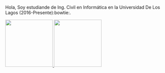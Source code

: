 Hola,
Soy estudiande de Ing. Civil en Informática en la Universidad De Los Lagos (2016-Presente):bowtie:.


<p>
<a href="https://github.com/jpnahuelpan">
 <img height="150em" src="https://github-readme-stats.vercel.app/api?username=jpnahuelpan&show_icons=true&theme=flag-india&include_all_commits=true&count_private=true" />
  <img height="150em" src="https://github-readme-stats.vercel.app/api/top-langs/?username=jpnahuelpan&theme=flag-india&layout=compact" />
</a>
</p>


<!---
jpnahuelpan/jpnahuelpan is a ✨ special ✨ repository because its `README.md` (this file) appears on your GitHub profile.
You can click the Preview link to take a look at your changes.
--->
